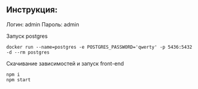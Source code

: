 Инструкция:
----------

Логин: admin
Пароль: admin

Запуск postgres
```console
docker run --name=postgres -e POSTGRES_PASSWORD='qwerty' -p 5436:5432 -d --rm postgres
```

Скачивание зависимостей и запуск front-end
```console
npm i
npm start
```
